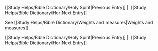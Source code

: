 [[Study Helps/Bible Dictionary/Holy Spirit|Previous Entry]]  ||  [[Study Helps/Bible Dictionary/Hor|Next Entry]]

 See [[Study Helps/Bible Dictionary/Weights and measures|Weights and measures]].

[[Study Helps/Bible Dictionary/Holy Spirit|Previous Entry]]  ||  [[Study Helps/Bible Dictionary/Hor|Next Entry]]
